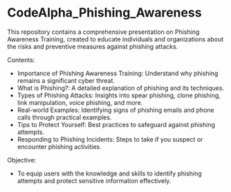 # CodeAlpha_Phishing_Awareness

This repository contains a comprehensive presentation on Phishing Awareness Training, created to educate individuals and organizations about the risks and preventive measures against phishing attacks.

Contents:
- Importance of Phishing Awareness Training: Understand why phishing remains a significant cyber threat.
- What is Phishing?: A detailed explanation of phishing and its techniques.
- Types of Phishing Attacks: Insights into spear phishing, clone phishing, link manipulation, voice phishing, and more.
- Real-world Examples: Identifying signs of phishing emails and phone calls through practical examples.
- Tips to Protect Yourself: Best practices to safeguard against phishing attempts.
- Responding to Phishing Incidents: Steps to take if you suspect or encounter phishing activities.


Objective:
- To equip users with the knowledge and skills to identify phishing attempts and protect sensitive information effectively.

